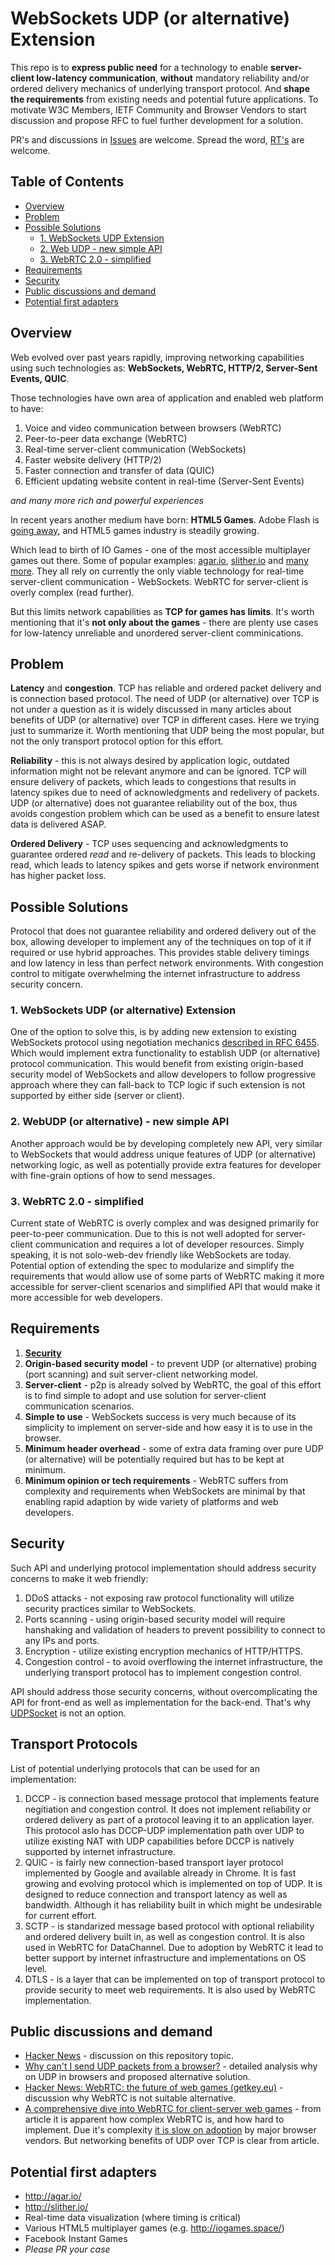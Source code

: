 # WebSockets UDP (or alternative) Extension

This repo is to **express public need** for a technology to enable **server-client low-latency communication**, **without** mandatory reliability and/or ordered delivery mechanics of underlying transport protocol.
And **shape the requirements** from existing needs and potential future applications.
To motivate W3C Members, IETF Community and Browser Vendors to start discussion and propose RFC to fuel further development for a solution.

PR's and discussions in [Issues](https://github.com/Maksims/web-udp-public/issues) are welcome.
Spread the word, [RT's](https://twitter.com/mrmaxm/status/890256659607584768) are welcome.

## Table of Contents

- [Overview](#overview)
- [Problem](#problem)
- [Possible Solutions](#possible-solutions)
  - [1. WebSockets UDP Extension](#1-websockets-udp-extension)
  - [2. Web UDP - new simple API](#2-web-udp---new-simple-api)
  - [3. WebRTC 2.0 - simplified](#3-webrtc-20---simplified)
- [Requirements](#requirements)
- [Security](#security)
- [Public discussions and demand](#public-discussions-and-demand)
- [Potential first adapters](#potential-first-adapters)

## Overview

Web evolved over past years rapidly, improving networking capabilities using such technologies as: **WebSockets, WebRTC, HTTP/2, Server-Sent Events, QUIC**.

Those technologies have own area of application and enabled web platform to have:
1. Voice and video communication between browsers (WebRTC)
2. Peer-to-peer data exchange (WebRTC)
3. Real-time server-client communication (WebSockets)
4. Faster website delivery (HTTP/2)
5. Faster connection and transfer of data (QUIC)
6. Efficient updating website content in real-time (Server-Sent Events)

*and many more rich and powerful experiences*

In recent years another medium have born: **HTML5 Games**. Adobe Flash is [going away](https://blogs.adobe.com/conversations/2017/07/adobe-flash-update.html), and HTML5 games industry is steadily growing.

Which lead to birth of IO Games - one of the most accessible multiplayer games out there. Some of popular examples: [agar.io](http://agar.io/), [slither.io](http://slither.io/) and [many more](http://iogames.space/). They all rely on currently the only viable technology for real-time server-client communication - WebSockets. WebRTC for server-client is overly complex (read further).

But this limits network capabilities as **TCP for games has limits**.
It's worth mentioning that it's **not only about the games** - there are plenty use cases for low-latency unreliable and unordered server-client comminications.

## Problem

**Latency** and **congestion**. TCP has reliable and ordered packet delivery and is connection based protocol.
The need of UDP (or alternative) over TCP is not under a question as it is widely discussed in many articles about benefits of UDP (or alternative) over TCP in different cases. Here we trying just to summarize it. Worth mentioning that UDP being the most popular, but not the only transport protocol option for this effort.

**Reliability** - this is not always desired by application logic, outdated information might not be relevant anymore and can be ignored. TCP will ensure delivery of packets, which leads to congestions that results in latency spikes due to need of acknowledgments and redelivery of packets. UDP (or alternative) does not guarantee reliability out of the box, thus avoids congestion problem which can be used as a benefit to ensure latest data is delivered ASAP.

**Ordered Delivery** - TCP uses sequencing and acknowledgments to guarantee ordered *read* and re-delivery of packets. This leads to blocking read, which leads to latency spikes and gets worse if network environment has higher packet loss.

## Possible Solutions

Protocol that does not guarantee reliability and ordered delivery out of the box, allowing developer to implement any of the techniques on top of it if required or use hybrid approaches. This provides stable delivery timings and low latency in less than perfect network environments. With congestion control to mitigate overwhelming the internet infrastructure to address security concern.

### 1. WebSockets UDP (or alternative) Extension

One of the option to solve this, is by adding new extension to existing WebSockets protocol using negotiation mechanics [described in RFC 6455](https://tools.ietf.org/html/rfc6455#section-9). Which would implement extra functionality to establish UDP (or alternative) protocol communication. This would benefit from existing origin-based security model of WebSockets and allow developers to follow progressive approach where they can fall-back to TCP logic if such extension is not supported by either side (server or client).

### 2. WebUDP (or alternative) - new simple API

Another approach would be by developing completely new API, very similar to WebSockets that would address unique features of UDP (or alternative) networking logic, as well as potentially provide extra features for developer with fine-grain options of how to send messages.

### 3. WebRTC 2.0 - simplified

Current state of WebRTC is overly complex and was designed primarily for peer-to-peer communication. Due to this is not well adopted for server-client communication and requires a lot of developer resources. Simply speaking, it is not solo-web-dev friendly like WebSockets are today. Potential option of extending the spec to modularize and simplify the requirements that would allow use of some parts of WebRTC making it more accessible for server-client scenarios and simplified API that would make it more accessible for web developers.

## Requirements

1. [**Security**](#security)
2. **Origin-based security model** - to prevent UDP (or alternative) probing (port scanning) and suit server-client networking model.
3. **Server-client** - p2p is already solved by WebRTC, the goal of this effort is to find simple to adopt and use solution for server-client communication scenarios.
4. **Simple to use** - WebSockets success is very much because of its simplicity to implement on server-side and how easy it is to use in the browser.
5. **Minimum header overhead** - some of extra data framing over pure UDP (or alternative) will be potentially required but has to be kept at minimum.
6. **Minimum opinion or tech requirements** - WebRTC suffers from complexity and requirements when WebSockets are minimal by that enabling rapid adaption by wide variety of platforms and web developers.

## Security

Such API and underlying protocol implementation should address security concerns to make it web friendly:

1. DDoS attacks - not exposing raw protocol functionality will utilize security practices similar to WebSockets.
2. Ports scanning - using origin-based security model will require hanshaking and validation of headers to prevent possibility to connect to any IPs and ports.
3. Encryption - utilize existing encryption mechanics of HTTP/HTTPS.
4. Congestion control - to avoid overflowing the internet infrastructure, the underlying transport protocol has to implement congestion control.

API should address those security concerns, without overcomplicating the API for front-end as well as implementation for the back-end.
That's why [UDPSocket](https://www.w3.org/TR/tcp-udp-sockets/) is not an option.

## Transport Protocols

List of potential underlying protocols that can be used for an implementation:

1. DCCP - is connection based message protocol that implements feature negitiation and congestion control. It does not implement reliability or ordered delivery as part of a protocol leaving it to an application layer. This protocol aslo has DCCP-UDP implementation path over UDP to utilize existing NAT with UDP capabilities before DCCP is natively supported by internet infrastructure.
2. QUIC - is fairly new connection-based transport layer protocol implemented by Google and available already in Chrome. It is fast growing and evolving protocol which is implemented on top of UDP. It is designed to reduce connection and transport latency as well as bandwidth. Although it has reliability built in which might be undesirable for current effort.
3. SCTP - is standarized message based protocol with optional reliability and ordered delivery built in, as well as congestion control. It is also used in WebRTC for DataChannel. Due to adoption by WebRTC it lead to better support by internet infrastructure and implementations on OS level.
4. DTLS - is a layer that can be implemented on top of transport protocol to provide security to meet web requirements. It is also used by WebRTC implementation.

## Public discussions and demand

- [Hacker News](https://news.ycombinator.com/item?id=14859280) - discussion on this repository topic.
- [Why can't I send UDP packets from a browser?](https://new.gafferongames.com/post/why_cant_i_send_udp_packets_from_a_browser/) - detailed analysis why on UDP in browsers and proposed alternative solution.
- [Hacker News: WebRTC: the future of web games (getkey.eu)](https://news.ycombinator.com/item?id=13264952) - discussion why WebRTC is not suitable alternative.
- [A comprehensive dive into WebRTC for client-server web games](http://blog.brkho.com/2017/03/15/dive-into-client-server-web-games-webrtc/) - from article it is apparent how complex WebRTC is, and how hard to implement. Due it's complexity [it is slow on adoption](http://caniuse.com/#feat=rtcpeerconnection) by major browser vendors. But networking benefits of UDP over TCP is clear from article.

## Potential first adapters

- http://agar.io/
- http://slither.io/
- Real-time data visualization (where timing is critical)
- Various HTML5 multiplayer games (e.g. http://iogames.space/)
- Facebook Instant Games
- *Please PR your case*
